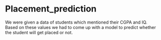 # Placement_prediction
We were given a data of students which mentioned their CGPA and IQ. Based on these values we had to come up with a model to predict whether the student will get placed or not.
